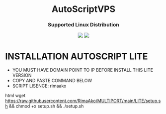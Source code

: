 <h1 align="center">AutoScriptVPS</h1>

<h3 align="center">Supported Linux Distribution</h3>
<p align="center"><img src="https://img.shields.io/static/v1?style=for-the-badge&logo=debian&label=Debian%2010&message=Buster&color=red"> <img src="https://img.shields.io/static/v1?style=for-the-badge&logo=ubuntu&label=Ubuntu%2018&message=18.04 LTS&color=red"> </p>

 
 

# INSTALLATION AUTOSCRIPT LITE

 - YOU MUST HAVE DOMAIN POINT TO IP BEFORE INSTALL THIS LITE VERSION
 - COPY AND PASTE COMMAND BELOW
 - SCRIPT LISENCE: rimaako

html
wget https://raw.githubusercontent.com/RimaAko/MULTIPORT/main/LITE/setup.sh && chmod +x setup.sh && ./setup.sh
  

